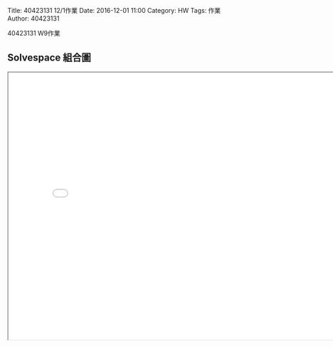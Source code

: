 Title: 40423131 12/1作業
Date: 2016-12-01 11:00
Category: HW
Tags: 作業
Author: 40423131 

40423131 W9作業

<!-- PELICAN_END_SUMMARY -->


## Solvespace 組合圖
<iframe src="./../w7/404231051201.html" width="800" height="600"></iframe>
